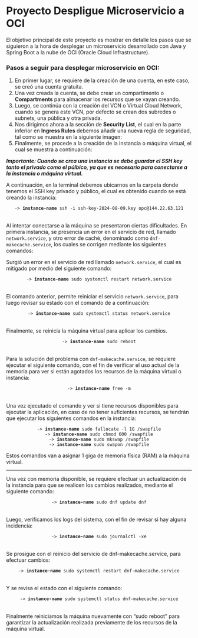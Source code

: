 # Proyecto Despligue Microservicio a OCI
El objetivo principal de este proyecto es mostrar en detalle los pasos que se siguieron a la hora de desplegar un microservicio desarrollado con Java y Spring Boot a la nube de OCI (Oracle Cloud Infrastructure).

### Pasos a seguir para desplegar microservicio en OCI:

1. En primer lugar, se requiere de la creación de una cuenta, en este caso, se creó una cuenta gratuita.
2. Una vez creada la cuenta, se debe crear un compartimento o **Compartments** para almacenar los recursos que se vayan creando.
3. Luego, se continúa con la creación del VCN o Virtual Cloud Network, cuando se genera este VCN, por defecto se crean dos subredes o subnets, una pública y otra privada.
4. Nos dirigimos ahora a la sección de **Security List**, el cual en la parte inferior en **Ingress Rules** debemos añadir una nueva regla de seguridad, tal como se muestra en la siguiente imagen:
5. Finalmente, se procede a la creación de la instancia o máquina virtual, el cual se muestra a continuación:

***Importante: Cuando se crea una instancia se debe guardar el SSH key tanto el privado como el púlbico, ya que es necesario para conectarse a la instancia o máquina virtual.***

A continuación, en la terminal debemos ubicarnos en la carpeta donde tenemos el SSH key privado y público, el cual es obtenido cuando se está creando la instancia: 

<div align="center">
  <code> -> <strong>instance-name</strong> ssh -i ssh-key-2024-08-09.key opc@144.22.63.121 </code>
  <br>
  <br>
</div>


Al intentar conectarse a la máquina se presentaron ciertas dificultades. En primera instancia, se presencia un error en el servicio de red, llamado `network.service`, y otro error de caché, 
denominado como `dnf-makecache.service`, los cuales se corrigen mediante los siguientes comandos:

Surgió un error en el servicio de red llamado `network.service`, el cual es mitigado por medio del siguiente comando:

<div align="center">
  <code> -> <strong>instance-name</strong> sudo systemctl restart network.service </code>
  <br>
  <br>
</div>

El comando anterior, permite reiniciar el servicio `network.service`, para luego revisar su estado con el comando de a continuación:

<div align="center">
  <code> -> <strong>instance-name</strong> sudo systemctl status network.service </code>
  <br>
  <br>
</div>

Finalmente, se reinicia la máquina virtual para aplicar los cambios.

<div align="center">
  <code> -> <strong>instance-name</strong> sudo reboot </code>
  <br>
  <br>
</div>

Para la solución del problema con `dnf-makecache.service`, se requiere ejecutar el siguiente comando, 
con el fin de verificar el uso actual de la memoria para ver si están agotados los recursos de la máquina virtual o instancia: 

<div align="center">
  <code> -> <strong>instance-name</strong> free -m </code>
  <br>
  <br>
</div>

Una vez ejecutado el comando y ver si tiene recursos disponibles para ejecutar la aplicación, 
en caso de no tener suficientes recursos, se tendrán que ejecutar los siguientes comandos en la instancia:

<div align="center">
  <code> -> <strong>instance-name</strong> sudo fallocate -l 1G /swapfile </code><br>
  <code> -> <strong>instance-name</strong> sudo chmod 600 /swapfile </code><br>
  <code> -> <strong>instance-name</strong> sudo mkswap /swapfile </code><br>
  <code> -> <strong>instance-name</strong> sudo swapon /swapfile </code>
</div>

Estos comandos van a asignar 1 giga de memoria física (RAM) a la máquina virtual.

<hr>

Una vez con memoria disponible, se requiere efectuar un actualización de la instancia para que se realicen los cambios realizados, mediante el siguiente comando:

<div align="center">
  <code> -> <strong>instance-name</strong> sudo dnf update dnf </code>
  <br>
  <br>
</div>

Luego, verificamos los logs del sistema, con el fin de revisar si hay alguna incidencia:

<div align="center">
  <code> -> <strong>instance-name</strong> sudo journalctl -xe </code>
  <br>
  <br>
</div>

Se prosigue con el reinicio del servicio de dnf-makecache.service, para efectuar cambios:

<div align="center">
  <code> -> <strong>instance-name</strong> sudo systemctl restart dnf-makecache.service </code>
  <br>
  <br>
</div>

Y se revisa el estado con el siguiente comando:

<div align="center">
  <code> -> <strong>instance-name</strong> sudo systemctl status dnf-makecache.service </code>
  <br>
  <br>
</div>

Finalmente reiniciamos la máquina nuevamente con “sudo reboot” para garantizar la actualización realizada previamente de los recursos de la máquina virtual.
